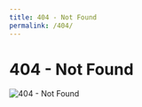 ```yaml
---
title: 404 - Not Found
permalink: /404/
---
```

# 404 - Not Found  
![404 - Not Found](http://i.imgur.com/Ewp6a5U.jpg)  
